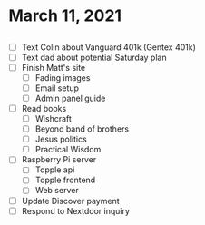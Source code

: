 # March 11, 2021

## 

- [ ] Text Colin about Vanguard 401k (Gentex 401k)
- [ ] Text dad about potential Saturday plan
- [ ] Finish Matt's site
  - [ ] Fading images
  - [ ] Email setup
  - [ ] Admin panel guide
- [ ] Read books
  - [ ] Wishcraft
  - [ ] Beyond band of brothers
  - [ ] Jesus politics
  - [ ] Practical Wisdom
- [ ] Raspberry Pi server
  - [ ] Topple api
  - [ ] Topple frontend
  - [ ] Web server
- [ ] Update Discover payment
- [ ] Respond to Nextdoor inquiry
